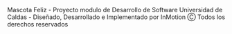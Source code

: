 Mascota Feliz - Proyecto modulo de Desarrollo de Software 
Universidad de Caldas - Diseñado, Desarrollado e Implementado por InMotion Ⓒ
Todos los derechos reservados

